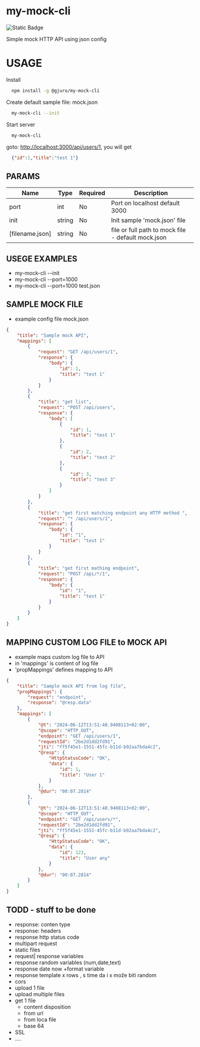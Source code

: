 # my-mock-cli
![Static Badge](https://img.shields.io/badge/licence-MIT-blue)


Simple mock HTTP API using json config

# USAGE
Install
```sh
  npm install -g @gjuro/my-mock-cli
```
Create default sample file: mock.json
```sh
  my-mock-cli --init
```

Start server
```sh
  my-mock-cli
```
goto: [http://localhost:3000/api/users/1](http://localhost:3000/api/users/1), you will get
```json
  {"id":1,"title":"test 1"}
```

## PARAMS

| Name | Type    | Required | Description                                    |
| ---- | ------- | -------- | ---------------------------------------------- |
| port | int     | No       | Port on localhost default 3000 |
| init | string  | No       | Init sample 'mock.json' file      |
| [filename.json]| string | No       | file or full path to mock file - default mock.json |

## USEGE EXAMPLES
- my-mock-cli --init
- my-mock-cli --port=1000
- my-mock-cli --port=1000 test.json

## SAMPLE MOCK FILE
- example config file mock.json
```json
{
    "title": "Sample mock API",
    "mappings": [
        {
            "request": "GET /api/users/1",
            "response": {
                "body": {
                    "id": 1,
                    "title": "test 1"
                }
            }
        },
        {
            "title": "get list",
            "request": "POST /api/users",
            "response": {
                "body": [
                    {
                        "id": 1,
                        "title": "test 1"
                    },
                    {
                        "id": 2,
                        "title": "test 2"
                    },
                    {
                        "id": 3,
                        "title": "test 3"
                    }
                ]
            }
        },
        {
            "title": "get first matching endpoint any HTTP method ",
            "request": "* /api/users/1",
            "response": {
                "body": {
                    "id": "1",
                    "title": "test 1"
                }
            }
        },
        {
            "title": "get first mathing endpoint",
            "request": "POST /api/*/1",
            "response": {
                "body": {
                    "id": "1",
                    "title": "test 1"
                }
            }
        }
    ]
}
```

## MAPPING CUSTOM LOG FILE to MOCK API
- example maps custom log file to API
- in 'mappings' is content of log file
- 'propMappings' defines mapping to API
```json
{
    "title": "Sample mock API from log file",
    "propMappings": {
        "request": "endpoint",
        "response": "@resp.data"
    },
    "mappings": [
        {
            "@t": "2024-06-12T13:51:40.9408113+02:00",
            "@scope": "HTTP_OUT",
            "endpoint": "GET /api/users/1",
            "requestId": "2be2d1dd2fd91",
            "jti": "ff5f45e1-1551-45fc-b11d-b92aa7bda4c2",
            "@resp": {
                "HttpStatusCode": "OK",
                "data": {
                    "id": 1,
                    "title": "User 1"
                }
            },
            "@dur": "00:07.2814"
        },
        {
            "@t": "2024-06-12T13:51:40.9408113+02:00",
            "@scope": "HTTP_OUT",
            "endpoint": "GET /api/users/*",
            "requestId": "2be2d1dd2fd91",
            "jti": "ff5f45e1-1551-45fc-b11d-b92aa7bda4c2",
            "@resp": {
                "HttpStatusCode": "OK",
                "data": {
                    "id": 123,
                    "title": "User any"
                }
            },
            "@dur": "00:07.2814"
        }
    ]
}
```

## TODD - stuff to be done
-  response: conten type
-  response: headers
-  response http status code
-  multipart request
-  static files
-  request| response variables
-  response random variables (num,date,text)
-  response date now +format variable
-  response template x rows , s time da i x može biti random
-  cors
-  upload 1 file
-  upload multiple files
-  get 1 file
   -  content disposition
   -  from url
   -  from loca file
   -  base 64
- SSL
- ....